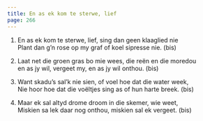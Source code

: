 ```yaml
---
title: En as ek kom te sterwe, lief
page: 266
---  
```


1. En as ek kom te sterwe, lief, sing dan geen klaaglied nie  
Plant dan g’n rose op my graf of koel sipresse nie. (bis)  

2. Laat net die groen gras bo mie wees, die reën en die moredou  
en as jy wil, vergeet my, en as jy wil onthou. (bis)  

3. Want skadu’s sal’k nie sien, of voel hoe dat die water week,  
Nie hoor hoe dat die voëltjes sing as of hun harte breek. (bis)  

4. Maar ek sal altyd drome droom in die skemer, wie weet,  
Miskien sa lek daar nog onthou, miskien sal ek vergeet. (bis)  